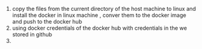 1. copy the files from the current directory of the host machine to  linux and install the docker in linux machine , conver them to the docker image and push to the docker hub 
2. using docker credentials of the docker hub with credentials in the we stored in github  
3. 